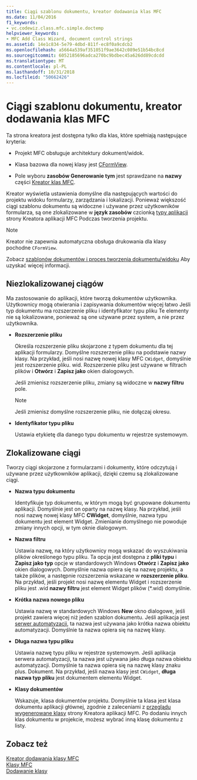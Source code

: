 ```yaml
---
title: Ciągi szablonu dokumentu, kreator dodawania klas MFC
ms.date: 11/04/2016
f1_keywords:
- vc.codewiz.class.mfc.simple.doctemp
helpviewer_keywords:
- MFC Add Class Wizard, document control strings
ms.assetid: 14e1c834-5e79-4dbd-811f-ec8f0a9cdcb2
ms.openlocfilehash: a5664a539af351051f9ae3642c089e51b54bc8cd
ms.sourcegitcommit: 6052185696adca270bc9bdbec45a626dd89cdcdd
ms.translationtype: MT
ms.contentlocale: pl-PL
ms.lasthandoff: 10/31/2018
ms.locfileid: "50662426"
---
```

# <a name="document-template-strings-mfc-add-class-wizard"></a>Ciągi szablonu dokumentu, kreator dodawania klas MFC

Ta strona kreatora jest dostępna tylko dla klas, które spełniają następujące kryteria:

- Projekt MFC obsługuje architektury dokument/widok.

- Klasa bazowa dla nowej klasy jest [CFormView](../../mfc/reference/cformview-class.md).

- Pole wyboru **zasobów Generowanie tym** jest sprawdzane na **nazwy** części [Kreator klas MFC](../../mfc/reference/mfc-add-class-wizard.md).

Kreator wyświetla ustawienia domyślne dla następujących wartości do projektu widoku formularzy, zarządzania i lokalizacji. Ponieważ większość ciągi szablonu dokumentu są widoczne i używane przez użytkowników formularza, są one zlokalizowane w **język zasobów** czcionką [typy aplikacji](../../mfc/reference/application-type-mfc-application-wizard.md) strony Kreatora aplikacji MFC Podczas tworzenia projektu.

> [!NOTE]
>  Kreator nie zapewnia automatyczna obsługa drukowania dla klasy pochodne `CFormView`.

Zobacz [szablonów dokumentów i proces tworzenia dokumentu/widoku](../../mfc/document-templates-and-the-document-view-creation-process.md) Aby uzyskać więcej informacji.

## <a name="nonlocalized-strings"></a>Niezlokalizowanej ciągów

Ma zastosowanie do aplikacji, które tworzą dokumentów użytkownika. Użytkownicy mogą otwierania i zapisywania dokumentów więcej łatwo Jeśli typ dokumentu ma rozszerzenie pliku i identyfikator typu pliku Te elementy nie są lokalizowane, ponieważ są one używane przez system, a nie przez użytkownika.

- **Rozszerzenie pliku**

   Określa rozszerzenie pliku skojarzone z typem dokumentu dla tej aplikacji formularzy. Domyślne rozszerzenie pliku na podstawie nazwy klasy. Na przykład, jeśli nosi nazwę nowej klasy MFC `CWidget`, domyślnie jest rozszerzenie pliku. wid. Rozszerzenie pliku jest używane w filtrach plików i **Otwórz** i **Zapisz jako** okien dialogowych.

   Jeśli zmienisz rozszerzenie pliku, zmiany są widoczne w **nazwy filtru** pole.

   > [!NOTE]
   > Jeśli zmienisz domyślne rozszerzenie pliku, nie dołączaj okresu.

- **Identyfikator typu pliku**

   Ustawia etykietę dla danego typu dokumentu w rejestrze systemowym.

## <a name="localized-strings"></a>Zlokalizowane ciągi

Tworzy ciągi skojarzone z formularzami i dokumenty, które odczytują i używane przez użytkowników aplikacji, dzięki czemu są zlokalizowane ciągi.

- **Nazwa typu dokumentu**

   Identyfikuje typ dokumentu, w którym mogą być grupowane dokumentu aplikacji. Domyślnie jest on oparty na nazwę klasy. Na przykład, jeśli nosi nazwę nowej klasy MFC **CWidget**, domyślnie, nazwa typu dokumentu jest element Widget. Zmienianie domyślnego nie powoduje zmiany innych opcji, w tym oknie dialogowym.

- **Nazwa filtru**

   Ustawia nazwę, na który użytkownicy mogą wskazać do wyszukiwania plików określonego typu pliku. Ta opcja jest dostępna z **pliki typu** i **Zapisz jako typ** opcje w standardowych Windows **Otwórz** i **Zapisz jako** okien dialogowych. Domyślnie nazwa opiera się na nazwę projektu, a także plików, a następnie rozszerzenia wskazane w **rozszerzenie pliku**. Na przykład, jeśli projekt nosi nazwę elementu Widget i rozszerzenie pliku jest .wid **nazwy filtru** jest element Widget plików (*.wid) domyślnie.

- **Krótka nazwa nowego pliku**

   Ustawia nazwę w standardowych Windows **New** okno dialogowe, jeśli projekt zawiera więcej niż jeden szablon dokumentu. Jeśli aplikacja jest [serwer automatyzacji](../../mfc/automation-servers.md), ta nazwa jest używana jako krótka nazwa obiektu automatyzacji. Domyślnie ta nazwa opiera się na nazwę klasy.

- **Długa nazwa typu pliku**

   Ustawia nazwę typu pliku w rejestrze systemowym. Jeśli aplikacja serwera automatyzacji, ta nazwa jest używana jako długa nazwa obiektu automatyzacji. Domyślnie ta nazwa opiera się na nazwę klasy znaku plus. Dokument. Na przykład, jeśli nazwa klasy jest `CWidget`, **długa nazwa typ pliku** jest dokumentem elementu Widget.

- **Klasy dokumentów**

   Wskazuje, klasa dokumentów projektu. Domyślnie ta klasa jest klasa dokumentu aplikacji głównej, zgodnie z zaleceniami z [przeglądu wygenerowane klasy](../../mfc/reference/generated-classes-mfc-application-wizard.md) strony Kreatora aplikacji MFC. Po dodaniu innych klas dokumentu w projekcie, możesz wybrać inną klasę dokumentu z listy.

## <a name="see-also"></a>Zobacz też

[Kreator dodawania klasy MFC](../../mfc/reference/mfc-add-class-wizard.md)<br/>
[Klasy MFC](../../mfc/reference/adding-an-mfc-class.md)<br/>
[Dodawanie klasy](../../ide/adding-a-class-visual-cpp.md)
